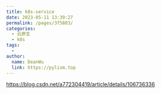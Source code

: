 ```yaml
---
title: k8s-service
date: 2023-05-11 13:39:27
permalink: /pages/3f5803/
categories:
  - 云原生
  - k8s
tags:
  - 
author: 
  name: DeanWu
  link: https://pylixm.top
---
```



https://blog.csdn.net/a772304419/article/details/106736336